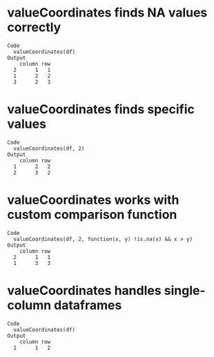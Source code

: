 # valueCoordinates finds NA values correctly

    Code
      valueCoordinates(df)
    Output
        column row
      2      1   1
      1      2   2
      3      2   3

# valueCoordinates finds specific values

    Code
      valueCoordinates(df, 2)
    Output
        column row
      1      2   2
      2      3   2

# valueCoordinates works with custom comparison function

    Code
      valueCoordinates(df, 2, function(x, y) !is.na(x) && x > y)
    Output
        column row
      2      1   1
      1      3   3

# valueCoordinates handles single-column dataframes

    Code
      valueCoordinates(df)
    Output
        column row
      1      1   2

